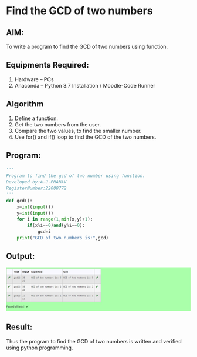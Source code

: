 # Find the GCD of two numbers

## AIM:
To write a program to find the GCD of two numbers using function.

## Equipments Required:
1. Hardware – PCs
2. Anaconda – Python 3.7 Installation / Moodle-Code Runner

## Algorithm
1. Define a function.
2. Get the two numbers from the user.
3. Compare the two values, to find the smaller number.
4. Use for() and if() loop to find the GCD of the two numbers.

## Program:
```python 
'''
Program to find the gcd of two number using function.
Developed by:A.J.PRANAV
RegisterNumber:22008772 
'''
def gcd():
    x=int(input())
    y=int(input())
    for i in range(1,min(x,y)+1):
        if(x%i==0)and(y%i==0):
            gcd=i
    print("GCD of two numbers is:",gcd)       
```

## Output:
![gcd of two number](./gcd3.jpeg)


## Result:
Thus the program to find the GCD of two numbers is written and verified using python programming. 
